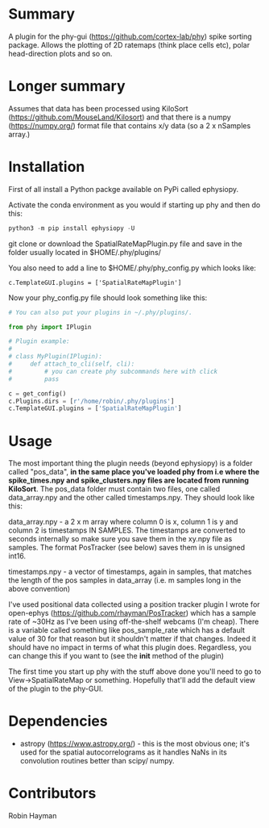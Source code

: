 Summary
=======

A plugin for the phy-gui (https://github.com/cortex-lab/phy) spike sorting package. Allows the plotting of 2D ratemaps (think place cells etc), polar head-direction plots and so on.

Longer summary
==============

Assumes that data has been processed using KiloSort (https://github.com/MouseLand/Kilosort) and that there is a numpy (https://numpy.org/) format file that contains x/y data (so a 2 x nSamples array.)

Installation
============
First of all install a Python packge available on PyPi called ephysiopy.

Activate the conda environment as you would if starting up phy and then do this:

```python
python3 -m pip install ephysiopy -U
```

git clone or download the SpatialRateMapPlugin.py file and save in the folder usually located in $HOME/.phy/plugins/

You also need to add a line to $HOME/.phy/phy_config.py which looks like:

`c.TemplateGUI.plugins = ['SpatialRateMapPlugin']`

Now your phy_config.py file should look something like this:

```python
# You can also put your plugins in ~/.phy/plugins/.

from phy import IPlugin

# Plugin example:
#
# class MyPlugin(IPlugin):
#     def attach_to_cli(self, cli):
#         # you can create phy subcommands here with click
#         pass

c = get_config()
c.Plugins.dirs = [r'/home/robin/.phy/plugins']
c.TemplateGUI.plugins = ['SpatialRateMapPlugin']
```

Usage
=====
The most important thing the plugin needs (beyond ephysiopy) is a folder called "pos_data", **in the same place you've loaded phy from i.e where the spike_times.npy and spike_clusters.npy files are located from running KiloSort**. The pos_data folder must contain two files, one called data_array.npy and the other called timestamps.npy. They should look like this:

data_array.npy - a 2 x m array where column 0 is x, column 1 is y and column 2 is timestamps IN SAMPLES. The timestamps are converted to seconds internally so make sure you save them in the xy.npy file as samples. The format PosTracker (see below) saves them in is unsigned int16.

timestamps.npy - a vector of timestamps, again in samples, that matches the length of the pos samples in data_array (i.e. m samples long in the above convention)

I've used positional data collected using a position tracker plugin I wrote for open-ephys (https://github.com/rhayman/PosTracker) which has a sample rate of ~30Hz as I've been using off-the-shelf webcams (I'm cheap). There is a variable called something like pos_sample_rate which has a default value of 30 for that reason but it shouldn't matter if that changes. Indeed it should have no impact in terms of what this plugin does. Regardless, you can change this if you want to (see the __init__ method of the plugin)

The first time you start up phy with the stuff above done you'll need to go to View->SpatialRateMap or something. Hopefully that'll add the default view of the plugin to the phy-GUI.


Dependencies
============
- astropy (https://www.astropy.org/) - this is the most obvious one; it's used for the spatial autocorrelograms as it handles NaNs in its convolution routines better than scipy/ numpy.

Contributors
============
Robin Hayman


